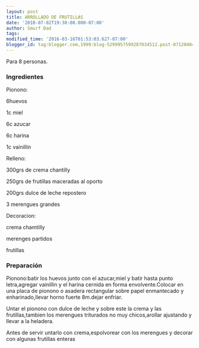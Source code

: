 ```yaml
---
layout: post
title: ARROLLADO DE FRUTILLAS
date: '2010-07-02T19:30:00.000-07:00'
author: Smurf Dad
tags: 
modified_time: '2016-03-16T01:53:03.627-07:00'
blogger_id: tag:blogger.com,1999:blog-5299957599287034512.post-8712040448570247664
---
```


Para 8 personas.

<h3>Ingredientes</h3>

Pionono:

6huevos

1c miel

6c azucar

6c harina

1c vainillin

Relleno:

300grs de crema chantilly

250grs de frutillas maceradas al oporto

200grs dulce de leche repostero

3 merengues grandes

Decoracion:

crema chamtilly

merenges partidos

frutillas

<h3>Preparación</h3>

Pionono:batir los huevos junto con el azucar,miel y batir hasta punto letra,agregar vainillin y el harina cernida en forma envolvente.Colocar en una placa de pionono o asadera rectangular sobre papel enmantecado y enharinado,llevar horno fuerte 8m.dejar enfriar.

Untar el pionono con dulce de leche y sobre este la crema y las frutillas,tambien los merengues triturados no muy chicos,arollar ajustando y llevar a la heladera.

Antes de servir untarlo con crema,espolvorear con los merengues y decorar con algunas frutillas enteras

